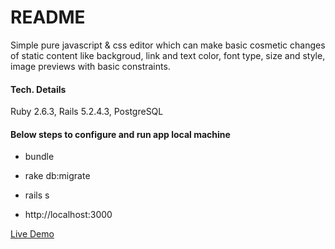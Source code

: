 # README
Simple pure javascript & css editor which can make basic cosmetic changes of static content like backgroud, link and text color, font type, size and style, image previews with basic constraints.

#### Tech. Details
Ruby 2.6.3, Rails 5.2.4.3, PostgreSQL

#### Below steps to configure and run app local machine

* bundle

* rake db:migrate

* rails s

* http://localhost:3000


[Live Demo](http://demo-39-shops.herokuapp.com/)
